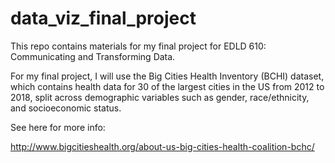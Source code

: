 # data_viz_final_project
This repo contains materials for my final project for EDLD 610: Communicating and Transforming Data. 

For my final project, I will use the Big Cities Health Inventory (BCHI) dataset, which contains health data for 30 of the largest cities in the US from 2012 to 2018, split across demographic variables such as gender, race/ethnicity, and socioeconomic status. 

See here for more info: 

http://www.bigcitieshealth.org/about-us-big-cities-health-coalition-bchc/
